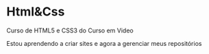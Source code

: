 # Html&Css
 Curso de HTML5 e CSS3 do Curso em Video

Estou aprendendo a criar sites e agora a gerenciar meus repositórios

<a href="https://pedro-henrique771.github.io/Html-Css/EX001/">